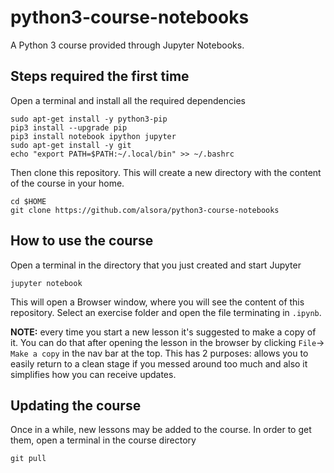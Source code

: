 # python3-course-notebooks

A Python 3 course provided through Jupyter Notebooks.

## Steps required the first time

Open a terminal and install all the required dependencies

    sudo apt-get install -y python3-pip
    pip3 install --upgrade pip
    pip3 install notebook ipython jupyter
    sudo apt-get install -y git
    echo "export PATH=$PATH:~/.local/bin" >> ~/.bashrc

Then clone this repository. This will create a new directory with the content of the course in your home.

    cd $HOME
    git clone https://github.com/alsora/python3-course-notebooks


## How to use the course

Open a terminal in the directory that you just created and start Jupyter

    jupyter notebook

This will open a Browser window, where you will see the content of this repository.
Select an exercise folder and open the file terminating in `.ipynb`.

**NOTE:** every time you start a new lesson it's suggested to make a copy of it.
You can do that after opening the lesson in the browser by clicking `File`-> `Make a copy` in the nav bar at the top.
This has 2 purposes: allows you to easily return to a clean stage if you messed around too much and also it simplifies how you can receive updates.

## Updating the course

Once in a while, new lessons may be added to the course.
In order to get them, open a terminal in the course directory

    git pull

